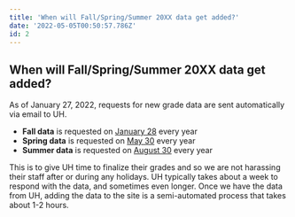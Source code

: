 ```yaml
---
title: 'When will Fall/Spring/Summer 20XX data get added?'
date: '2022-05-05T00:50:57.786Z'
id: 2
---
```


## When will Fall/Spring/Summer 20XX data get added?

As of January 27, 2022, requests for new grade data are sent automatically via email to UH.

- **Fall data** is requested on <ins>January 28</ins> every year
- **Spring data** is requested on <ins>May 30</ins> every year
- **Summer data** is requested on <ins>August 30</ins> every year

This is to give UH time to finalize their grades and so we are not harassing their staff after or during any holidays. UH typically takes about a week to respond with the data, and sometimes even longer. Once we have the data from UH, adding the data to the site is a semi-automated process that takes about 1-2 hours.
